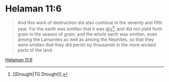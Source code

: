# Helaman 11:6

> And this work of destruction did also continue in the seventy and fifth year. For the earth was smitten that it was <u>dry</u>[^a], and did not yield forth grain in the season of grain; and the whole earth was smitten, even among the Lamanites as well as among the Nephites, so that they were smitten that they did perish by thousands in the more wicked parts of the land.

[Helaman 11:6](https://www.churchofjesuschrist.org/study/scriptures/bofm/hel/11?lang=eng&id=p6#p6)


[^a]: [[Drought|TG Drought]].  
